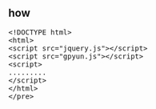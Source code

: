 <h2>how</h2>
<pre>
&lt!DOCTYPE html&gt
&lthtml>
&ltscript src="jquery.js"&gt&lt/script&gt
&ltscript src="gpyun.js"&gt&lt/script&gt
&ltscript&gt
.........
&lt/script&gt
&lt/html&gt
&lt/pre&gt
